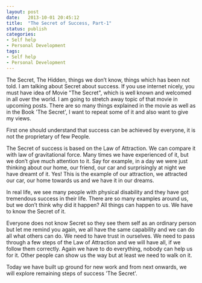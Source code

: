 ```yaml
---
layout: post
date:   2013-10-01 20:45:12
title:  "The Secret of Success, Part-1"
status: publish
categories: 
- Self help
- Personal Development
tags:
- Self help
- Personal Development
---
```


The Secret, The Hidden, things we don’t know, things which has been not told. I am talking about Secret about success. If you use internet nicely, you must have idea of Movie "The Secret", which is well known and welcomed in all over the world. I am going to stretch away topic of that movie in upcoming posts. There are so many things explained in the movie as well as in the Book 'The Secret', I want to repeat some of it and also want to give my views.

First one should understand that success can be achieved by everyone, it is not the proprietary of few People. 

The Secret of success is based on the Law of Attraction. We can compare it with law of gravitational force. Many times we have experienced of it, but we don’t give much attention to it. Say for example, in a day we were just thinking about our home, our friend, our car and surprisingly at night we have dreamt of it. Yes! This is the example of our attraction, we attracted our car, our home towards us and we have it in our dreams.

In real life, we see many people with physical disability and they have got tremendous success in their life. There are so many examples around us, but we don’t think why did it happen? All things can happen to us. We have to know the Secret of it. 

Everyone does not know Secret so they see them self as an ordinary person but let me remind you again, we all have the same capability and we can do all what others can do. We need to have trust in ourselves. We need to pass through a few steps of the Law of Attraction and we will have all, if we follow them correctly. Again we have to do everything, nobody can help us for it. Other people can show us the way but at least we need to walk on it.

Today we have built up ground for new work and from next onwards, we will explore remaining steps of success 'The Secret'.
